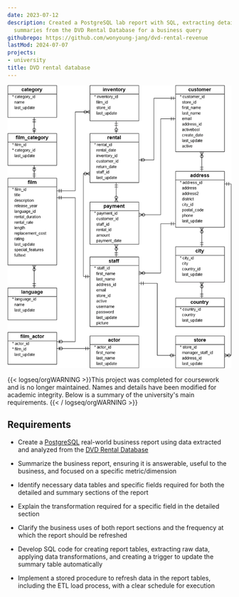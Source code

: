```yaml
---
date: 2023-07-12
description: Created a PostgreSQL lab report with SQL, extracting detailed data and
  summaries from the DVD Rental Database for a business query
githubrepo: https://github.com/wonyoung-jang/dvd-rental-revenue
lastMod: 2024-07-07
projects:
- university
title: DVD rental database
---
```

![🖼 dvd-rental-database.webp](/assets/dvd-rental-database.webp)

{{< logseq/orgWARNING >}}This project was completed for coursework and is no longer maintained. Names and details have been modified for academic integrity. Below is a summary of the university's main requirements.
{{< / logseq/orgWARNING >}}

## Requirements

  + Create a [PostgreSQL](https://www.postgresql.org/) real-world business report using data extracted and analyzed from the [DVD Rental Database](https://www.postgresqltutorial.com/postgresql-getting-started/postgresql-sample-database/)

  + Summarize the business report, ensuring it is answerable, useful to the business, and focused on a specific metric/dimension

  + Identify necessary data tables and specific fields required for both the detailed and summary sections of the report

  + Explain the transformation required for a specific field in the detailed section

  + Clarify the business uses of both report sections and the frequency at which the report should be refreshed

  + Develop SQL code for creating report tables, extracting raw data, applying data transformations, and creating a trigger to update the summary table automatically

  + Implement a stored procedure to refresh data in the report tables, including the ETL load process, with a clear schedule for execution
